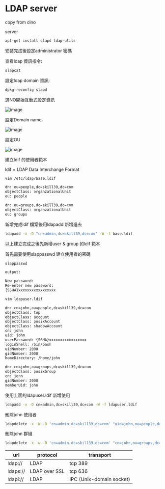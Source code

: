 # LDAP server

copy from dino

server

```bash
apt-get install slapd ldap-utils
```

安裝完成後設定administrator 密碼

查看ldap 資訊指令:

```bash
slapcat 
```

設定ldap domain 資訊:

```bash
dpkg-reconfig slapd
```

選NO開始互動式設定資訊

![image](https://user-images.githubusercontent.com/57281249/151606974-6b1d212a-6da9-4238-91ba-739ee0a9347b.png)

設定Domain name

![image](https://user-images.githubusercontent.com/57281249/151607012-56a3eefb-0d2f-48d8-a05f-c541ac3c0ee8.png)

設定OU

![image](https://user-images.githubusercontent.com/57281249/151607043-b36fcdf7-ac6a-48e7-8421-f8ff7c006277.png)

建立ldif 的使用者範本

ldif = LDAP Data Interchange Format

```bash
vim /etc/ldap/base.ldif
```

```bash
dn: ou=people,dc=skill39,dc=com
objectClass: organzationalUnit
ou: people

dn: ou=groups,dc=skill39,dc=com
objectClass: organzationalUnit
ou: groups
```

新增完成ldif 檔案後用ldapadd 新增進去

```bash
ldapadd -x -D "cn=admin,dc=skill39,dc=com" -W -f base.ldif
```

以上建立完成之後先新增user & group 的ldif 範本

首先需要使用slappasswd 建立使用者的密碼

```bash
slappasswd 
```

```bash
output:

New password:
Re-enter new password:
{SSHA}xxxxxxxxxxxxxxxxx
```

```bash
vim ldapuser.ldif
```

```bash
dn: cn=john,ou=people,dc=skill39,dc=com
objectClass: top
objectClass: account
objectClass: posixAccount
objectClass: shadowAccount
cn: john
uid: john
userPassword: {SSHA}xxxxxxxxxxxxxxxxx
loginShell: /bin/bash
uidNumber: 2000
gidNumber: 2000
homeDirectory: /home/john

dn: cn=john,ou=groups,dc=skill39,dc=com
objectClass: posixGroup
cn: jonn
gidNumber: 2000
memberUid: john
```

使用上面的ldapuser.ldif 新增使用

```bash
ldapadd -x -D cn=admin,dc=skill39,dc=com -W -f ldapuser.ldif
```

刪除john 使用者

```bash
ldapdelete -x -W -D 'cn=admin,dc=skill39,dc=com' "uid=john,ou=people,dc=skill39,dc=com"
```

刪除john 群組

```bash
ldapdelete -x -w -D 'cn=admin,dc=skill39,dc=com' "cn=john,ou=groups,dc=skill39,dc=com"
```

|  url | protocol | transport|
|------|----------|----------|
|  ldap:// | LDAP | tcp 389 |
|  ldaps:// | LDAP over SSL | tcp 636 |
|  ldapi:// | LDAP | IPC (Unix-domain socket) |
